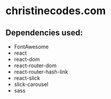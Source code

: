 # christinecodes.com

## Dependencies used:
- FontAwesome
- react
- react-dom
- react-router-dom
- react-router-hash-link
- react-slick
- slick-carousel
- sass

